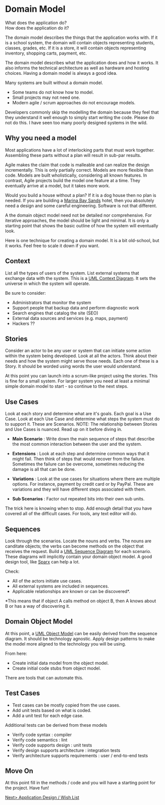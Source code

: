# Domain Model
What does the application do?<br>
How does the application do it?


The domain model describes the things that the application works with. If it is a school system, the domain will contain objects representing students, classes, grades, etc. If it is a store, it will contain objects representing inventory, shopping carts, payment, etc.

The domain model describes what the application does and how it works. It also informs the technical architecture as well as hardware and hosting choices. Having a domain model is always a good idea.

Many systems are built without a domain model.
- Some teams do not know how to model.
- Small projects may not need one.
- Modern agile / scrum approaches do not encourage models.

Developers commonly skip the modelling the domain because they feel that they understand it well enough to simply start writing the code. Please do not do this. I have seen too many poorly designed systems in the wild.

## Why you need a model
Most applications have a lot of interlocking parts that must work together. Assembling these parts without a plan will result in sub-par results.

Agile makes the claim that code is malleable and can realize the design incrementally. This is only partially correct. Models are more flexible than code. Models are built wholistically, considering all known features. In contrast, Agile projects build the model one feature at a time. They eventually arrive at a model, but it takes more work.

Would you build a house without a plan? If it is a dog house then no plan is needed. If you are building a [Marina Bay Sands](https://www.marinabaysands.com/) hotel, then you absolutely need a design and some careful engineering. Software is not that different.

A the domain object model need not be detailed nor comprehensive. For iterative approaches, the model should be light and minimal. It is only a starting point that shows the basic outline of how the system will eventually look.

Here is one technique for creating a domain model. It is a bit old-school, but it works. Feel free to scale it down if you want.

## Context
List all the types of users of the system. List external systems that exchange data with the system. This is a [UML Context Diagram](https://en.wikipedia.org/wiki/System_context_diagram). It sets the universe in which the system will operate.

Be sure to consider:
- Administrators that monitor the system
- Support people that backup data and perform diagnostic work
- Search engines that catalog the site (SEO)
- External data sources and services (e.g. maps, payment)
- Hackers ??

## Stories
Consider an actor to be any user or system that can initiate some action within the system being developed. Look at all the actors. Think about their needs and how the system might serve those needs. Each one of these is a Story. It should be worded using words the user would understand.

At this point you can launch into a scrum-like project using the stories. This is fine for a small system. For larger system you need at least a minimal simple domain model to start - so continue to the next steps.

## Use Cases
Look at each story and determine what are it's goals. Each goal is a Use Case. Look at each Use Case and determine what steps the system must do to support it. These are Scenarios. NOTE: The relationship between Stories and Use Cases is nuanced. Read up on it before diving in.

- **Main Scenario** : Write down the main sequence of steps that describe the most common interaction between the user and the system.

- **Extensions** : Look at each step and determine common ways that it might fail. Then think of steps that would recover from the failure. Sometimes the failure can be overcome, sometimes reducing the damage is all that can be done.

- **Variations** : Look at the use cases for situations where there are multiple options. For instance, payment by credit card or by PayPal. These are variations and they will have different steps associated with them.

- **Sub Scenarios** : Factor out repeated bits into their own sub units.

The trick here is knowing when to stop. Add enough detail that you have covered all of the difficult cases. For tools, any text editor will do.

## Sequences
Look through the scenarios. Locate the nouns and verbs. The nouns are canditate objects; the verbs can become methods on the object that receives the request. Build a [UML Sequence Diagram](https://en.wikipedia.org/wiki/Sequence_diagram) for each scenario. These diagrams will implicitly contain your domain object model. A good design tool, like [Sparx](https://sparxsystems.com/) can help a lot.

Check:
- All of the actors initiate use cases.
- All external systems are included in sequences.
- Applicable relationships are known or can be discovered*.

*This means that if object A calls method on object B, then A knows about B or has a way of discovering it.

## Domain Object Model
At this point, a [UML Object Model](https://en.wikipedia.org/wiki/Sequence_diagram) can be easily derived from the sequence diagram. It should be technology agnostic. Apply design patterns to make the model more aligned to the technology you will be using. 

From here:
- Create initial data model from the object model.
- Create initial code stubs from object model.

There are tools that can automate this.

## Test Cases
- Test cases can be mostly copied from the use cases. 
- Add unit tests based on what is coded.
- Add a unit test for each edge case.

Additional tests can be derived from these models

- Verify code syntax : compiler
- Verify code semantics : lint
- Verify code supports design : unit tests
- Verify design supports architecture : integration tests
- Verify architecture supports requirements : user / end-to-end tests

## Move On
At this point fill in the methods / code and you will have a starting point for the project. Have fun!

[Next> Application Design / Wish List](WishList.md)